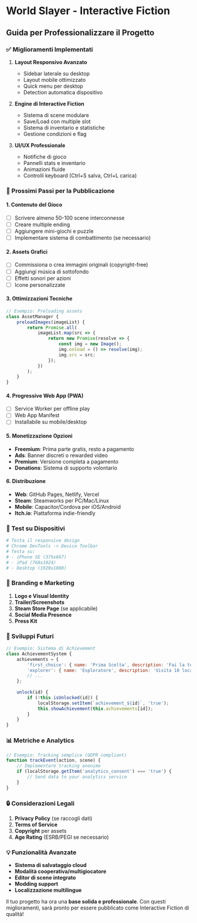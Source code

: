 # World Slayer - Interactive Fiction
## Guida per Professionalizzare il Progetto

### ✅ Miglioramenti Implementati

1. **Layout Responsivo Avanzato**
   - Sidebar laterale su desktop
   - Layout mobile ottimizzato
   - Quick menu per desktop
   - Detection automatica dispositivo

2. **Engine di Interactive Fiction**
   - Sistema di scene modulare
   - Save/Load con multiple slot
   - Sistema di inventario e statistiche
   - Gestione condizioni e flag

3. **UI/UX Professionale**
   - Notifiche di gioco
   - Pannelli stats e inventario
   - Animazioni fluide
   - Controlli keyboard (Ctrl+S salva, Ctrl+L carica)

### 🚀 Prossimi Passi per la Pubblicazione

#### 1. **Contenuto del Gioco**
- [ ] Scrivere almeno 50-100 scene interconnesse
- [ ] Creare multiple ending
- [ ] Aggiungere mini-giochi e puzzle
- [ ] Implementare sistema di combattimento (se necessario)

#### 2. **Assets Grafici**
- [ ] Commissiona o crea immagini originali (copyright-free)
- [ ] Aggiungi música di sottofondo
- [ ] Effetti sonori per azioni
- [ ] Icone personalizzate

#### 3. **Ottimizzazioni Tecniche**
```javascript
// Esempio: Preloading assets
class AssetManager {
    preloadImages(imageList) {
        return Promise.all(
            imageList.map(src => {
                return new Promise(resolve => {
                    const img = new Image();
                    img.onload = () => resolve(img);
                    img.src = src;
                });
            })
        );
    }
}
```

#### 4. **Progressive Web App (PWA)**
- [ ] Service Worker per offline play
- [ ] Web App Manifest
- [ ] Installabile su mobile/desktop

#### 5. **Monetizzazione Opzioni**
- **Freemium**: Prima parte gratis, resto a pagamento
- **Ads**: Banner discreti o rewarded video
- **Premium**: Versione completa a pagamento
- **Donations**: Sistema di supporto volontario

#### 6. **Distribuzione**
- **Web**: GitHub Pages, Netlify, Vercel
- **Steam**: Steamworks per PC/Mac/Linux
- **Mobile**: Capacitor/Cordova per iOS/Android
- **Itch.io**: Piattaforma indie-friendly

### 📱 Test su Dispositivi

```bash
# Testa il responsive design
# Chrome DevTools -> Device Toolbar
# Testa su:
# - iPhone SE (375x667)
# - iPad (768x1024) 
# - Desktop (1920x1080)
```

### 🎨 Branding e Marketing

1. **Logo e Visual Identity**
2. **Trailer/Screenshots**
3. **Steam Store Page** (se applicabile)
4. **Social Media Presence**
5. **Press Kit**

### 🔧 Sviluppi Futuri

```javascript
// Esempio: Sistema di Achievement
class AchievementSystem {
    achievements = {
        'first_choice': { name: 'Prima Scelta', description: 'Fai la tua prima scelta' },
        'explorer': { name: 'Esploratore', description: 'Visita 10 location diverse' },
        // ...
    };
    
    unlock(id) {
        if (!this.isUnlocked(id)) {
            localStorage.setItem(`achievement_${id}`, 'true');
            this.showAchievement(this.achievements[id]);
        }
    }
}
```

### 📊 Metriche e Analytics

```javascript
// Esempio: Tracking semplice (GDPR compliant)
function trackEvent(action, scene) {
    // Implementare tracking anonimo
    if (localStorage.getItem('analytics_consent') === 'true') {
        // Send data to your analytics service
    }
}
```

### 🔒 Considerazioni Legali

1. **Privacy Policy** (se raccogli dati)
2. **Terms of Service**
3. **Copyright** per assets
4. **Age Rating** (ESRB/PEGI se necessario)

### 💡 Funzionalità Avanzate

- **Sistema di salvataggio cloud**
- **Modalità cooperativa/multigiocatore**
- **Editor di scene integrato**
- **Modding support**
- **Localizzazione multilingue**

Il tuo progetto ha ora una **base solida e professionale**. Con questi miglioramenti, sarà pronto per essere pubblicato come Interactive Fiction di qualità!